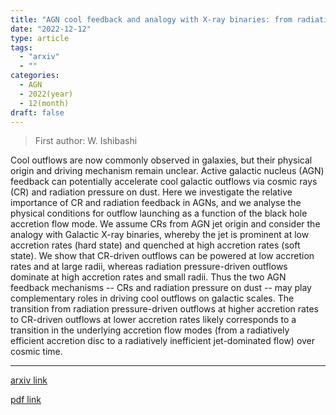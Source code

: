 ```yaml
---
title: "AGN cool feedback and analogy with X-ray binaries: from radiation pressure to cosmic ray driven outflows"
date: "2022-12-12"
type: article
tags:
  - "arxiv"
  - ""
categories:
  - AGN
  - 2022(year)
  - 12(month)
draft: false
---
```


> First author: W. Ishibashi

 Cool outflows are now commonly observed in galaxies, but their physical
origin and driving mechanism remain unclear. Active galactic nucleus (AGN)
feedback can potentially accelerate cool galactic outflows via cosmic rays (CR)
and radiation pressure on dust. Here we investigate the relative importance of
CR and radiation feedback in AGNs, and we analyse the physical conditions for
outflow launching as a function of the black hole accretion flow mode. We
assume CRs from AGN jet origin and consider the analogy with Galactic X-ray
binaries, whereby the jet is prominent at low accretion rates (hard state) and
quenched at high accretion rates (soft state). We show that CR-driven outflows
can be powered at low accretion rates and at large radii, whereas radiation
pressure-driven outflows dominate at high accretion rates and small radii. Thus
the two AGN feedback mechanisms -- CRs and radiation pressure on dust -- may
play complementary roles in driving cool outflows on galactic scales. The
transition from radiation pressure-driven outflows at higher accretion rates to
CR-driven outflows at lower accretion rates likely corresponds to a transition
in the underlying accretion flow modes (from a radiatively efficient accretion
disc to a radiatively inefficient jet-dominated flow) over cosmic time.

---
[arxiv link](http://arxiv.org/abs/2212.06199v1)

[pdf link](http://arxiv.org/pdf/2212.06199v1)